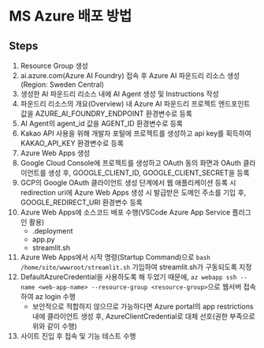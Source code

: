 # MS Azure 배포 방법

## Steps
1. Resource Group 생성
2. ai.azure.com(Azure AI Foundry) 접속 후 Azure AI 파운드리 리소스 생성(Region: Sweden Central)
3. 생성한 AI 파운드리 리소스 내에 AI Agent 생성 및 Instructions 작성
4. 파운드리 리소스의 개요(Overview) 내 Azure AI 파운드리 프로젝트 엔드포인트 값을 AZURE_AI_FOUNDRY_ENDPOINT 환경변수로 등록
5. AI Agent의 agent_id 값을 AGENT_ID 환경변수로 등록
6. Kakao API 사용을 위해 개발자 포털에 프로젝트를 생성하고 api key를 획득하여 KAKAO_API_KEY 환경변수로 등록
7. Azure Web Apps 생성
8. Google Cloud Console에 프로젝트를 생성하고 OAuth 동의 화면과 OAuth 클라이언트를 생성 후, GOOGLE_CLIENT_ID, GOOGLE_CLIENT_SECRET을 등록
9. GCP의 Google OAuth 클라이언트 생성 단계에서 웹 애플리케이션 등록 시 redirection uri에 Azure Web Apps 생성 시 발급받은 도메인 주소를 기입 후, GOOGLE_REDIRECT_URI 환경변수 등록
10. Azure Web Apps에 소스코드 배포 수행(VSCode Azure App Service 플러그인 활용)
    - .deployment
    - app.py
    - streamlit.sh
11. Azure Web Apps에서 시작 명령(Startup Command)으로 `bash /home/site/wwwroot/streamlit.sh` 기입하여 streamlit.sh가 구동되도록 지정
12. DefaultAzureCredential을 사용하도록 해 두었기 때문에, `az webapp ssh --name <web-app-name> --resource-group <resource-group>`으로 웹서버 접속하여 az login 수행
    - 보안적으로 적합하지 않으므로 가능하다면 Azure portal의 app restrictions 내에 클라이언트 생성 후, AzureClientCredential로 대체 선호(권한 부족으로 위와 같이 수행)
13. 사이트 진입 후 접속 및 기능 테스트 수행